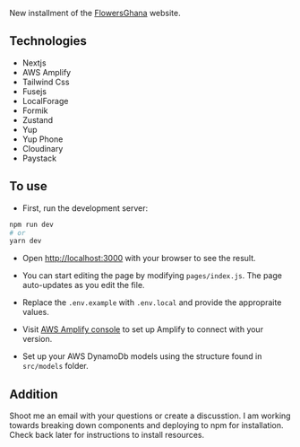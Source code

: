 New installment of the [FlowersGhana](https://flowersghana.com) website.

## Technologies

- Nextjs
- AWS Amplify
- Tailwind Css
- Fusejs
- LocalForage
- Formik
- Zustand
- Yup
- Yup Phone
- Cloudinary
- Paystack

## To use

- First, run the development server:

```bash
npm run dev
# or
yarn dev
```

- Open [http://localhost:3000](https://console.aws.amazon.com/amplify/) with your browser to see the result.

- You can start editing the page by modifying `pages/index.js`. The page auto-updates as you edit the file.

- Replace the `.env.example` with `.env.local` and provide the appropraite values.

- Visit [AWS Amplify console](https://console.aws.amazon.com/amplify/) to set up Amplify to connect with your version.

- Set up your AWS DynamoDb models using the structure found in `src/models` folder.

## Addition

Shoot me an email with your questions or create a discusstion. I am working towards breaking down components and deploying to npm for installation. Check back later for instructions to install resources.
